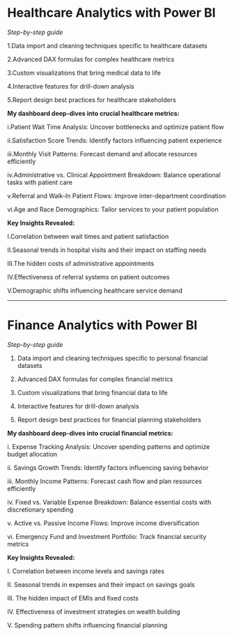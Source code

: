 # Healthcare Analytics with Power BI  #

_Step-by-step guide_

1.Data import and cleaning techniques specific to healthcare datasets

2.Advanced DAX formulas for complex healthcare metrics

3.Custom visualizations that bring medical data to life

4.Interactive features for drill-down analysis

5.Report design best practices for healthcare stakeholders


**My dashboard deep-dives into crucial healthcare metrics:**

i.Patient Wait Time Analysis: Uncover bottlenecks and optimize patient flow

ii.Satisfaction Score Trends: Identify factors influencing patient experience

iii.Monthly Visit Patterns: Forecast demand and allocate resources efficiently

iv.Administrative vs. Clinical Appointment Breakdown: Balance operational tasks with patient care

v.Referral and Walk-In Patient Flows: Improve inter-department coordination

vi.Age and Race Demographics: Tailor services to your patient population


**Key Insights Revealed:**

I.Correlation between wait times and patient satisfaction

II.Seasonal trends in hospital visits and their impact on staffing needs

III.The hidden costs of administrative appointments

IV.Effectiveness of referral systems on patient outcomes

V.Demographic shifts influencing healthcare service demand


---------------------------------------------------------------------------------------------------------------------------------------------------------------------------------------------------
# Finance Analytics with Power BI #

_Step-by-step guide_

1. Data import and cleaning techniques specific to personal financial datasets
 
2. Advanced DAX formulas for complex financial metrics
	
3.  Custom visualizations that bring financial data to life 
	
4.  Interactive features for drill-down analysis
	
5. Report design best practices for financial planning stakeholders


**My dashboard deep-dives into crucial financial metrics:**

i. Expense Tracking Analysis: Uncover spending patterns and optimize budget allocation

ii. Savings Growth Trends: Identify factors influencing saving behavior

iii. Monthly Income Patterns: Forecast cash flow and plan resources efficiently

iv. Fixed vs. Variable Expense Breakdown: Balance essential costs with discretionary spending

v. Active vs. Passive Income Flows: Improve income diversification

vi. Emergency Fund and Investment Portfolio: Track financial security metrics


**Key Insights Revealed:**

I. Correlation between income levels and savings rates

II. Seasonal trends in expenses and their impact on savings goals

III. The hidden impact of EMIs and fixed costs

IV. Effectiveness of investment strategies on wealth building

V. Spending pattern shifts influencing financial planning




